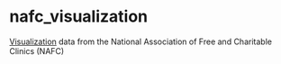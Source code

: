 # nafc_visualization
[Visualization](https://ljohns.github.io/nafc_visualization) data from the National Association of Free and Charitable Clinics (NAFC)
